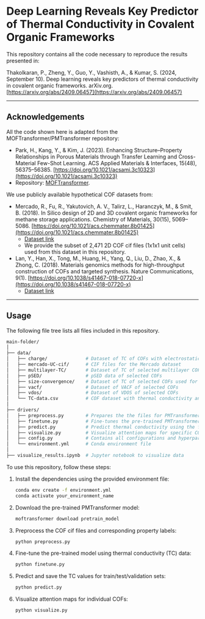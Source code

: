 # Deep Learning Reveals Key Predictor of Thermal Conductivity in Covalent Organic Frameworks

This repository contains all the code necessary to reproduce the results presented in:

Thakolkaran, P., Zheng, Y., Guo, Y., Vashisth, A., & Kumar, S. (2024, September 10). Deep learning reveals key predictors of thermal conductivity in covalent organic frameworks. arXiv.org. [https://arxiv.org/abs/2409.06457](https://arxiv.org/abs/2409.06457)


---

## Acknowledgements

All the code shown here is adapted from the MOFTransformer/PMTransformer repository:
- Park, H., Kang, Y., & Kim, J. (2023). Enhancing Structure–Property Relationships in Porous Materials through Transfer Learning and Cross-Material Few-Shot Learning. ACS Applied Materials & Interfaces, 15(48), 56375–56385. [https://doi.org/10.1021/acsami.3c10323](https://doi.org/10.1021/acsami.3c10323)
- Repository: [MOFTransformer](https://github.com/hspark1212/MOFTransformer/tree/master).  

We use publicly available hypothetical COF datasets from:
- Mercado, R., Fu, R., Yakutovich, A. V., Talirz, L., Haranczyk, M., & Smit, B. (2018). In Silico design of 2D and 3D covalent organic frameworks for methane storage applications. Chemistry of Materials, 30(15), 5069–5086. [https://doi.org/10.1021/acs.chemmater.8b01425](https://doi.org/10.1021/acs.chemmater.8b01425)
    - [Dataset link](https://archive.materialscloud.org/records/1mb1g-5gm52)
    - We provide the subset of 2,471 2D COF cif files (1x1x1 unit cells) used from this dataset in this repository.
- Lan, Y., Han, X., Tong, M., Huang, H., Yang, Q., Liu, D., Zhao, X., & Zhong, C. (2018). Materials genomics methods for high-throughput construction of COFs and targeted synthesis. Nature Communications, 9(1). [https://doi.org/10.1038/s41467-018-07720-x](https://doi.org/10.1038/s41467-018-07720-x)
    - [Dataset link](https://figshare.com/s/c7e3b7610a71b9d64210)

---

## Usage

The following file tree lists all files included in this repository.

```bash
main-folder/
│
├── data/
│   ├── charge/              # Dataset of TC of COFs with electrostatic interactions
│   ├── mercado-UC-cif/      # CIF files for the Mercado dataset
│   ├── multilayer-TC/       # Dataset of TC of selected multilayer COFs
│   ├── pSED/                # pSED data of selected COFs
│   ├── size-convergence/    # Dataset of TC of selected COFs used for size convergence study
│   ├── vacf/                # Dataset of VACF of selected COFs
│   ├── vdos/                # Dataset of VDOS of selected COFs
│   └── TC-data.csv          # COF dataset with thermal conductivity and dangling mass ratio values
│
├── drivers/
│   ├── preprocess.py        # Prepares the the files for PMTransformer 
│   ├── finetune.py          # Fine-tunes the pre-trained PMTransformer to predict the thermal conductivity
│   ├── predict.py           # Predict thermal conductivity using the fine-tuned PMTransformer
│   ├── visualize.py         # Visualize attention maps for specific COF files
│   ├── config.py            # Contains all configurations and hyperparameters.
│   └── environment.yml      # Conda environment file
│
├── visualize_results.ipynb  # Jupyter notebook to visualize data
```



To use this repository, follow these steps:

1. Install the dependencies using the provided environment file:
   ```bash
   conda env create -f environment.yml
   conda activate your_environment_name
   ```
2. Download the pre-trained PMTransformer model:
   ```bash
   moftransformer download pretrain_model
   ```
3. Preprocess the COF cif files and corresponding property labels:
   ```bash
   python preprocess.py
   ```
4. Fine-tune the pre-trained model using thermal conductivity (TC) data:
   ```bash
   python finetune.py
   ```
5. Predict and save the TC values for train/test/validation sets:
   ```bash
   python predict.py
   ```
6. Visualize attention maps for individual COFs:
   ```bash
   python visualize.py
   ```

